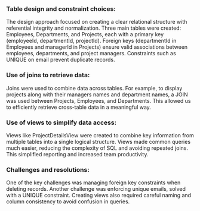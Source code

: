 ### Table design and constraint choices:

The design approach focused on creating a clear relational structure with referential integrity and normalization. Three main tables were created: Employees, Departments, and Projects, each with a primary key (employeeId, departmentId, projectId). Foreign keys (departmentId in Employees and managerId in Projects) ensure valid associations between employees, departments, and project managers. Constraints such as UNIQUE on email prevent duplicate records. 

### Use of joins to retrieve data:

Joins were used to combine data across tables. For example, to display projects along with their managers names and department names, a JOIN was used between Projects, Employees, and Departments. This allowed us to efficiently retrieve cross-table data in a meaningful way.

### Use of views to simplify data access:

Views like ProjectDetailsView were created to combine key information from multiple tables into a single logical structure. Views made common queries much easier, reducing the complexity of SQL and avoiding repeated joins. This simplified reporting and increased team productivity.

### Challenges and resolutions:

One of the key challenges was managing foreign key constraints when deleting records. Another challenge was enforcing unique emails, solved with a UNIQUE constraint. Creating views also required careful naming and column consistency to avoid confusion in queries.